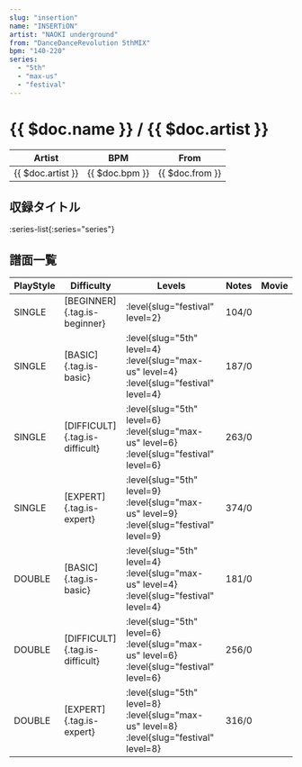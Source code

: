 ```yaml
---
slug: "insertion"
name: "INSERTiON"
artist: "NAOKI underground"
from: "DanceDanceRevolution 5thMIX"
bpm: "140-220"
series:
  - "5th"
  - "max-us"
  - "festival"
---
```


# {{ $doc.name }} / {{ $doc.artist }}

|Artist|BPM|From|
|------|---|----|
|{{ $doc.artist }}|{{ $doc.bpm }}|{{ $doc.from }}|

## 収録タイトル

:series-list{:series="series"}

## 譜面一覧

|PlayStyle|Difficulty|Levels|Notes|Movie|
|---------|----------|------|-----|-----|
|SINGLE|[BEGINNER]{.tag.is-beginner}|:level{slug="festival" level=2}|104/0||
|SINGLE|[BASIC]{.tag.is-basic}|:level{slug="5th" level=4} :level{slug="max-us" level=4} :level{slug="festival" level=4}|187/0||
|SINGLE|[DIFFICULT]{.tag.is-difficult}|:level{slug="5th" level=6} :level{slug="max-us" level=6} :level{slug="festival" level=6}|263/0||
|SINGLE|[EXPERT]{.tag.is-expert}|:level{slug="5th" level=9} :level{slug="max-us" level=9} :level{slug="festival" level=9}|374/0||
|DOUBLE|[BASIC]{.tag.is-basic}|:level{slug="5th" level=4} :level{slug="max-us" level=4} :level{slug="festival" level=4}|181/0||
|DOUBLE|[DIFFICULT]{.tag.is-difficult}|:level{slug="5th" level=6} :level{slug="max-us" level=6} :level{slug="festival" level=6}|256/0||
|DOUBLE|[EXPERT]{.tag.is-expert}|:level{slug="5th" level=8} :level{slug="max-us" level=8} :level{slug="festival" level=8}|316/0||
